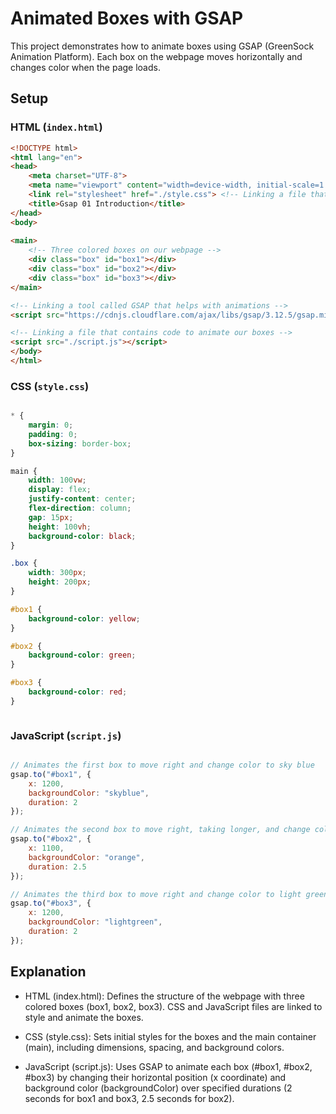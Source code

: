 # Animated Boxes with GSAP

This project demonstrates how to animate boxes using GSAP (GreenSock Animation Platform). Each box on the webpage moves horizontally and changes color when the page loads.

## Setup

### HTML (`index.html`)

```html
<!DOCTYPE html>
<html lang="en">
<head>
    <meta charset="UTF-8">
    <meta name="viewport" content="width=device-width, initial-scale=1.0">
    <link rel="stylesheet" href="./style.css"> <!-- Linking a file that styles our webpage -->
    <title>Gsap 01 Introduction</title>
</head>
<body>
    
<main>
    <!-- Three colored boxes on our webpage -->
    <div class="box" id="box1"></div>
    <div class="box" id="box2"></div>
    <div class="box" id="box3"></div>
</main>

<!-- Linking a tool called GSAP that helps with animations -->
<script src="https://cdnjs.cloudflare.com/ajax/libs/gsap/3.12.5/gsap.min.js"></script>

<!-- Linking a file that contains code to animate our boxes -->
<script src="./script.js"></script>
</body>
</html>


```

### CSS (`style.css`)


````css

* {
    margin: 0;
    padding: 0;
    box-sizing: border-box;
}

main {
    width: 100vw;
    display: flex;
    justify-content: center;
    flex-direction: column;
    gap: 15px;
    height: 100vh;
    background-color: black;
}

.box {
    width: 300px;
    height: 200px;
}

#box1 {
    background-color: yellow;
}

#box2 {
    background-color: green;
}

#box3 {
    background-color: red;
}



````

### JavaScript (`script.js`)

````javascript

// Animates the first box to move right and change color to sky blue
gsap.to("#box1", {
    x: 1200,
    backgroundColor: "skyblue",
    duration: 2
});

// Animates the second box to move right, taking longer, and change color to orange
gsap.to("#box2", {
    x: 1100,
    backgroundColor: "orange",
    duration: 2.5
});

// Animates the third box to move right and change color to light green
gsap.to("#box3", {
    x: 1200,
    backgroundColor: "lightgreen",
    duration: 2
});


````


## Explanation


- HTML (index.html): Defines the structure of the webpage with three colored boxes (box1, box2, box3). CSS and JavaScript files are linked to style and animate the boxes.

- CSS (style.css): Sets initial styles for the boxes and the main container (main), including dimensions, spacing, and background colors.

- JavaScript (script.js): Uses GSAP to animate each box (#box1, #box2, #box3) by changing their horizontal position (x coordinate) and background color (backgroundColor) over specified durations (2 seconds for box1 and box3, 2.5 seconds for box2).